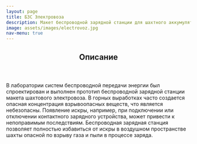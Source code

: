 ```yaml
---
layout: page
title: БЗС Электровоза
description: Макет беспроводной зарядной станции для шахтного аккумуляторного электровоза А5,5-550У5
image: assets/images/electrovoz.jpg
nav-menu: true
---
```



<!-- Main -->
<div id="main">

<!-- One -->
<section id="one">
	<div class="inner">
		<header class="major">
			<h2>Описание</h2>
		</header>
		<p>В лаборатории систем беспроводной передачи энергии был спроектирован и выполнен прототип беспроводной зарядной станции макета шахтового электровоза. В горных выработках часто создается опасная концентрация взрывоопасных веществ, что является небезопасны. Появление искры, например, при подключении или отключении контактного зарядного устройства, может привести к непоправимым последствиям. Беспроводная зарядная станция позволяет полностью избавиться от искры в воздушном пространстве шахты опасной по взрыву газа и пыли в процессе заряда.</p>
	</div>
</section>
</div>